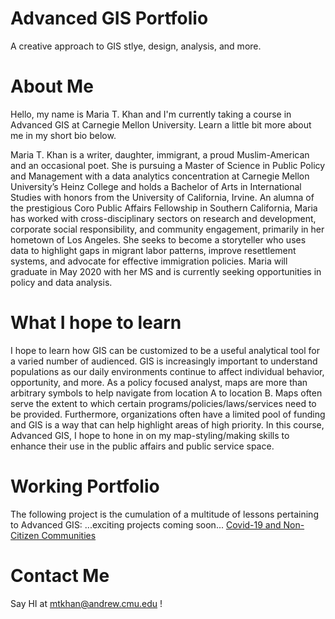 # Advanced GIS Portfolio
A creative approach to GIS stlye, design, analysis, and more. 

# About Me
Hello, my name is Maria T. Khan and I'm currently taking a course in Advanced GIS at Carnegie Mellon University. Learn a little bit more about me in my short bio below. 

Maria T. Khan is a writer, daughter, immigrant, a proud Muslim-American and an occasional poet. She is pursuing a Master of Science in Public Policy and Management with a data analytics concentration at Carnegie Mellon University’s Heinz College and holds a Bachelor of Arts in International Studies with honors from the University of California, Irvine. An alumna of the prestigious Coro Public Affairs Fellowship in Southern California, Maria has worked with cross-disciplinary sectors on research and development, corporate social responsibility, and community engagement, primarily in her hometown of Los Angeles. She seeks to become a storyteller who uses data to highlight gaps in migrant labor patterns, improve resettlement systems, and advocate for effective immigration policies. Maria will graduate in May 2020 with her MS and is currently seeking opportunities in policy and data analysis.

# What I hope to learn
I hope to learn how GIS can be customized to be a useful analytical tool for a varied number of audienced. GIS is increasingly important to understand populations as our daily environments continue to affect individual behavior, opportunity, and more. As a policy focused analyst, maps are more than arbitrary symbols to help navigate from location A to location B. Maps often serve the extent to which certain programs/policies/laws/services need to be provided. Furthermore, organizations often have a limited pool of funding and GIS is a way that can help highlight areas of high priority. In this course, Advanced GIS, I hope to hone in on my map-styling/making skills to enhance their use in the public affairs and public service space. 

# Working Portfolio 
The following project is the cumulation of a multitude of lessons pertaining to Advanced GIS: ...exciting projects coming soon...
[Covid-19 and Non-Citizen Communities](https://arcg.is/5Lmve)

# Contact Me
Say HI at mtkhan@andrew.cmu.edu !
